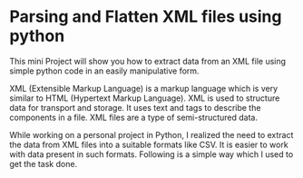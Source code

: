 # Parsing and Flatten XML files using python
This mini Project will show you how to extract data from an XML file using simple python code in an easily manipulative form. 


XML (Extensible Markup Language) is a markup language which is very similar to HTML (Hypertext Markup Language). XML is used to structure data for transport and storage. It uses text and tags to describe the components in a file. XML files are a type of semi-structured data.


While working on a personal project in Python, I realized the need to extract the data from XML files into a suitable formats like CSV. It is easier to work with data present in such formats. Following is a simple way which I used to get the task done.
